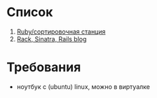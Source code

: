 # Список

1. [Ruby/сортировочная станция](001-ruby-shunting-yard.md)
2. [Rack, Sinatra, Rails blog](002-rack-and-rails.md)

# Требования

* ноутбук с (ubuntu) linux, можно в виртуалке

